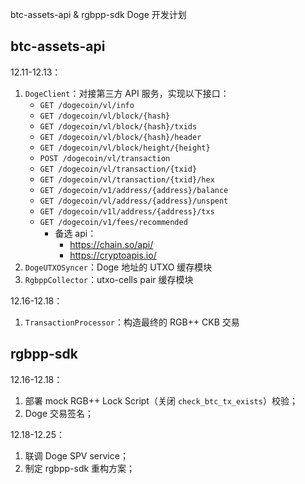 btc-assets-api & rgbpp-sdk Doge 开发计划

## btc-assets-api

12.11-12.13：
1. `DogeClient`：对接第三方 API 服务，实现以下接口：
   - `GET /dogecoin/vl/info`
   - `GET /dogecoin/vl/block/{hash}`
   - `GET /dogecoin/vl/block/{hash}/txids`
   - `GET /dogecoin/vl/block/{hash}/header`
   - `GET /dogecoin/vl/block/height/{height}`
   - `POST /dogecoin/vl/transaction`
   - `GET /dogecoin/vl/transaction/{txid}`
   - `GET /dogecoin/vl/transaction/{txid}/hex`
   - `GET /dogecoin/v1/address/{address}/balance`
   - `GET /dogecoin/vl/address/{address}/unspent`
   - `GET /dogecoin/v1l/address/{address}/txs`
   - `GET /dogecoin/v1/fees/recommended`
     - 备选 api：
       - https://chain.so/api/
       - https://cryptoapis.io/
2. `DogeUTXOSyncer`：Doge 地址的 UTXO 缓存模块
3. `RgbppCollector`：utxo-cells pair 缓存模块

12.16-12.18：
1. `TransactionProcessor`：构造最终的 RGB++ CKB 交易

## rgbpp-sdk

12.16-12.18：
1. 部署 mock RGB++ Lock Script（关闭 `check_btc_tx_exists`）校验；
2. Doge 交易签名；

12.18-12.25：
1. 联调 Doge SPV service；
2. 制定 rgbpp-sdk 重构方案；